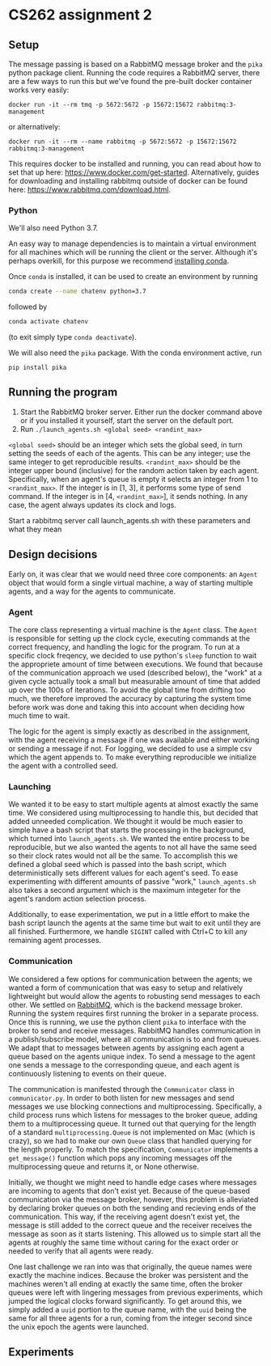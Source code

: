 # CS262 assignment 2


## Setup

The message passing is based on a RabbitMQ message broker and the `pika` python package client. Running the code requires a RabbitMQ server, there are a few ways to run this but we've found the pre-built docker container works very easily:

```
docker run -it --rm tmq -p 5672:5672 -p 15672:15672 rabbitmq:3-management
```

or alternatively:

```
docker run -it --rm --name rabbitmq -p 5672:5672 -p 15672:15672 rabbitmq:3-management
```

This requires docker to be installed and running, you can read about how to set that up here: https://www.docker.com/get-started. Alternatively, guides for downloading and installing rabbitmq outside of docker can be found here: https://www.rabbitmq.com/download.html.

### Python

We'll also need Python 3.7.

An easy way to manage dependencies is to maintain a virtual environment for all machines which will be running the client or the server.
Although it's perhaps overkill, for this purpose we recommend [installing conda](https://docs.conda.io/projects/conda/en/latest/user-guide/install/).

Once `conda` is installed, it can be used to create an environment by running
 ```bash
 conda create --name chatenv python=3.7
 ```
 followed by
 ```bash
 conda activate chatenv
 ```
(to exit simply type `conda deactivate`).

We will also need the `pika` package. With the conda environment active, run

```
pip install pika
```

## Running the program

1. Start the RabbitMQ broker server. Either run the docker command above or if you installed it yourself, start the server on the default port.
2. Run `./launch_agents.sh <global seed> <randint_max>`

`<global seed>` should be an integer which sets the global seed, in turn setting the seeds of each of the agents. This can be any integer; use the same integer to get reproducible results.
`<randint_max>` should be the integer upper bound (inclusive) for the random action taken by each agent. Specifically, when an agent's queue is empty it selects an integer from 1 to `<randint_max>`. If the integer is in \[1, 3\], it performs some type of send command. If the integer is in \[4, `<randint_max>`\], it sends nothing. In any case, the agent always updates its clock and logs.

Start a rabbitmq server
call launch_agents.sh with these parameters and what they mean

## Design decisions

Early on, it was clear that we would need three core components: an `Agent` object that would form a single virtual machine, a way of starting multiple agents, and a way for the agents to communicate.

### Agent

The core class representing a virtual machine is the `Agent` class. The `Agent` is responsible for setting up the clock cycle, executing commands at the correct frequency, and handling the logic for the program. To run at a specific clock freqency, we decided to use python's `sleep` function to wait the appropriete amount of time between executions. We found that because of the communication approach we used (described below), the "work" at a given cycle actually took a small but measurable amount of time that added up over the 100s of iterations. To avoid the global time from drifting too much, we therefore improved the accuracy by capturing the system time before work was done and taking this into account when deciding how much time to wait.

The logic for the agent is simply exactly as described in the assignment, with the agent receiving a message if one was available and either working or sending a message if not. For logging, we decided to use a simple csv which the agent appends to. To make everything reproducible we initialize the agent with a controlled seed.

### Launching

We wanted it to be easy to start multiple agents at almost exactly the same time. We considered using multiprocessing to handle this, but decided that added unneeded complication. We thought it would be much easier to simple have a bash script that starts the processing in the background, which turned into `launch_agents.sh`. We wanted the entire process to be reproducible, but we also wanted the agents to not all have the same seed so their clock rates would not all be the same. To accomplish this we defined a global seed which is passed into the bash script, which deterministically sets different values for each agent's seed. To ease experimenting with different amounts of passive "work," `launch_agents.sh` also takes a second argument which is the maximum integeter for the agent's random action selection process.

Additionally, to ease experimentation, we put in a little effort to make the bash script launch the agents at the same time but wait to exit until they are all finished. Furthermore, we handle `SIGINT` called with Ctrl+C to kill any remaining agent processes.

### Communication

We considered a few options for communication between the agents; we wanted a form of communication that was easy to setup and relatively lightweight but would allow the agents to robusting send messages to each other. We settled on [RabbitMQ](https://www.rabbitmq.com/), which is the backend message broker. Running the system requires first running the broker in a separate process. Once this is running, we use the python client `pika` to interface with the broker to send and receive messages. RabbitMQ handles communication in a publish/subscribe model, where all communication is to and from queues. We adapt that to messages between agents by assigning each agent a queue based on the agents unique index. To send a message to the agent one sends a message to the corresponding queue, and each agent is continuously listening to events on their queue.

The communication is manifested through the `Communicator` class in `communicator.py`. In order to both listen for new messages and send messages we use blocking connections and multiprocessing. Specifically, a child process runs which listens for messages to the broker queue, adding them to a multiprocessing queue. It turned out that querying for the length of a standard `multiprocessing.Queue` is not implemented on Mac (which is crazy), so we had to make our own `Queue` class that handled querying for the length properly. To match the specification, `Communicator` implements a `get_message()` function which pops any incoming messages off the multiprocessing queue and returns it, or None otherwise.

Initially, we thought we might need to handle edge cases where messages are incoming to agents that don't exist yet. Because of the queue-based communication via the message broker, however, this problem is alleviated by declaring broker queues on both the sending and recieving ends of the communication. This way, if the receiving agent doesn't exist yet, the message is still added to the correct queue and the receiver receives the message as soon as it starts listening. This allowed us to simple start all the agents at roughly the same time without caring for the exact order or needed to verify that all agents were ready.

One last challenge we ran into was that originally, the queue names were exactly the machine indices. Because the broker was persistent and the machines weren't all ending at exactly the same time, often the broker queues were left with lingering messages from previous experiments, which jumped the logical clocks forward significantly. To get around this, we simply added a `uuid` portion to the queue name, with the `uuid` being the same for all three agents for a run, coming from the integer second since the unix epoch the agents were launched.

## Experiments
